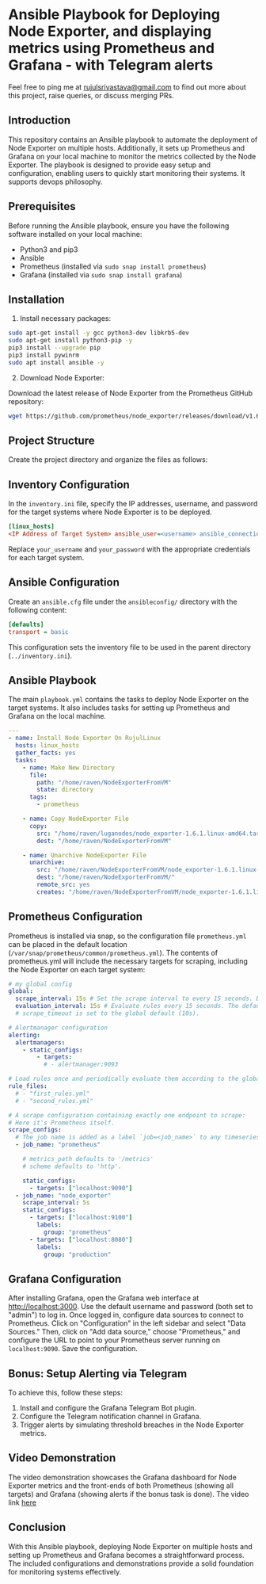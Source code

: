 # Ansible Playbook for Deploying Node Exporter, and displaying metrics using Prometheus and Grafana - with Telegram alerts

Feel free to ping me at rujulsrivastava@gmail.com to find out more about this project, raise queries, or discuss merging PRs.

## Introduction

This repository contains an Ansible playbook to automate the deployment of Node Exporter on multiple hosts. Additionally, it sets up Prometheus and Grafana on your local machine to monitor the metrics collected by the Node Exporter. The playbook is designed to provide easy setup and configuration, enabling users to quickly start monitoring their systems. It supports devops philosophy.

## Prerequisites

Before running the Ansible playbook, ensure you have the following software installed on your local machine:

- Python3 and pip3
- Ansible
- Prometheus (installed via `sudo snap install prometheus`)
- Grafana (installed via `sudo snap install grafana`)

## Installation

1. Install necessary packages:

```bash
sudo apt-get install -y gcc python3-dev libkrb5-dev
sudo apt-get install python3-pip -y
pip3 install --upgrade pip
pip3 install pywinrm
sudo apt install ansible -y
```
2. Download Node Exporter: 

Download the latest release of Node Exporter from the Prometheus GitHub repository:

```bash
wget https://github.com/prometheus/node_exporter/releases/download/v1.6.1/node_exporter-1.6.1.linux-amd64.tar.gz
```

##  Project Structure
Create the project directory and organize the files as follows:

## Inventory Configuration
In the `inventory.ini` file, specify the IP addresses, username, and password for the target systems where Node Exporter is to be deployed.

```ini
[linux_hosts]
<IP Address of Target System> ansible_user=<username> ansible_connection=winrm ansible_winrm_server_cert_validation=ignore ansible_password=<password>
```
Replace `your_username` and `your_password` with the appropriate credentials for each target system.

## Ansible Configuration
Create an `ansible.cfg` file under the `ansibleconfig/` directory with the following content:

```cfg
[defaults]
transport = basic
```

This configuration sets the inventory file to be used in the parent directory (`../inventory.ini`).

## Ansible Playbook
The main `playbook.yml` contains the tasks to deploy Node Exporter on the target systems. It also includes tasks for setting up Prometheus and Grafana on the local machine.

```yml
---
- name: Install Node Exporter On RujulLinux
  hosts: linux_hosts
  gather_facts: yes
  tasks:
    - name: Make New Directory
      file:
        path: "/home/raven/NodeExporterFromVM"
        state: directory
      tags:
        - prometheus

    - name: Copy NodeExporter File
      copy:
        src: "/home/raven/luganodes/node_exporter-1.6.1.linux-amd64.tar.gz"
        dest: "/home/raven/NodeExporterFromVM"

    - name: Unarchive NodeExporter File
      unarchive:
        src: "/home/raven/NodeExporterFromVM/node_exporter-1.6.1.linux-amd64.tar.gz"
        dest: "/home/raven/NodeExporterFromVM/"
        remote_src: yes
        creates: "/home/raven/NodeExporterFromVM/node_exporter-1.6.1.linux-amd64/"
```
## Prometheus Configuration
Prometheus is installed via snap, so the configuration file `prometheus.yml` can be placed in the default location (`/var/snap/prometheus/common/prometheus.yml`). The contents of prometheus.yml will include the necessary targets for scraping, including the Node Exporter on each target system:

```yml
# my global config
global:
  scrape_interval: 15s # Set the scrape interval to every 15 seconds. Default is every 1 minute.
  evaluation_interval: 15s # Evaluate rules every 15 seconds. The default is every 1 minute.
  # scrape_timeout is set to the global default (10s).

# Alertmanager configuration
alerting:
  alertmanagers:
    - static_configs:
        - targets:
          # - alertmanager:9093

# Load rules once and periodically evaluate them according to the global 'evaluation_interval'.
rule_files:
  # - "first_rules.yml"
  # - "second_rules.yml"

# A scrape configuration containing exactly one endpoint to scrape:
# Here it's Prometheus itself.
scrape_configs:
  # The job name is added as a label `job=<job_name>` to any timeseries scraped from this config.
  - job_name: "prometheus"

    # metrics_path defaults to '/metrics'
    # scheme defaults to 'http'.

    static_configs:
      - targets: ["localhost:9090"]
  - job_name: "node_exporter"
    scrape_interval: 5s
    static_configs:
      - targets: ["localhost:9100"]
        labels:
          group: "prometheus"
      - targets: ["localhost:8080"]
        labels:
          group: "production"
```

## Grafana Configuration
After installing Grafana, open the Grafana web interface at [http://localhost:3000](http://localhost:3000). Use the default username and password (both set to "admin") to log in. Once logged in, configure data sources to connect to Prometheus. Click on "Configuration" in the left sidebar and select "Data Sources." Then, click on "Add data source," choose "Prometheus," and configure the URL to point to your Prometheus server running on `localhost:9090`. Save the configuration.

## Bonus: Setup Alerting via Telegram
To achieve this, follow these steps:

1. Install and configure the Grafana Telegram Bot plugin.
2. Configure the Telegram notification channel in Grafana.
3. Trigger alerts by simulating threshold breaches in the Node Exporter metrics.

## Video Demonstration
The video demonstration showcases the Grafana dashboard for Node Exporter metrics and the front-ends of both Prometheus (showing all targets) and Grafana (showing alerts if the bonus task is done). The video link [here](https://drive.google.com/file/d/1aZqbORRGsMaQgZpCnpYX0wPVzqtR2nbW/view?usp=drive_link)

## Conclusion
With this Ansible playbook, deploying Node Exporter on multiple hosts and setting up Prometheus and Grafana becomes a straightforward process. The included configurations and demonstrations provide a solid foundation for monitoring systems effectively.
